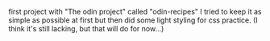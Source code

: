 first project with "The odin project" called "odin-recipes"
I tried to keep it as simple as possible at first but then did some light styling for css practice.
(I think it's still lacking, but that will do for now...)